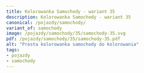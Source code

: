 ```yaml
---
title: Kolorowanka Samochody - wariant 35
description: Kolorowanka Samochody - wariant 35
canonical: /pojazdy/samochody/
variant_of: samochody
image: /pojazdy/samochody/35/samochody-35.svg
pdf: /pojazdy/samochody/35/samochody-35.pdf
alt: "Prosta kolorowanka samochody do kolorowania"
tags:
- pojazdy
- samochody
---
```

